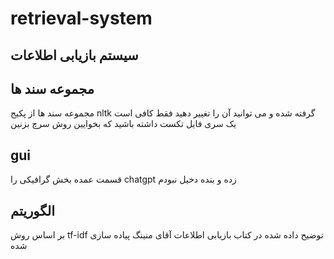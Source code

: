 # retrieval-system
## سیستم بازیابی اطلاعات

## مجموعه سند ها

مجموعه سند ها از پکیج
nltk
گرفته شده و می توانید آن را تغییر دهید فقط کافی است یک سری فایل تکست داشته باشید که بخوایین روش سرچ بزنین

## gui

قسمت عمده بخش گرافیکی را
chatgpt
زده و بنده دخیل نبودم

## الگوریتم

بر اساس روش 
tf-idf
توضیح داده شده در کتاب بازیابی اطلاعات آقای منینگ پیاده سازی شده
